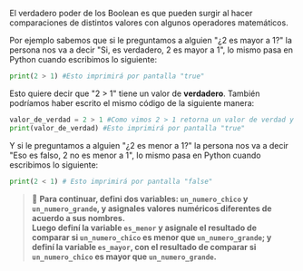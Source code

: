 El verdadero poder de los Boolean es que pueden surgir al hacer comparaciones de distintos valores con algunos operadores matemáticos.

Por ejemplo sabemos que si le preguntamos a alguien "¿2 es mayor a 1?" la persona nos va a decir "Si, es verdadero, 2 es mayor a 1", lo mismo pasa en Python cuando escribimos lo siguiente:

```python
print(2 > 1) #Esto imprimirá por pantalla "true"
```

Esto quiere decir que "2 > 1" tiene un valor de **verdadero**. También podríamos haber escrito el mismo código de la siguiente manera: 

```python
valor_de_verdad = 2 > 1 #Como vimos 2 > 1 retorna un valor de verdad y se lo asignamos a una variable
print(valor_de_verdad) #Esto imprimirá por pantalla "true"
```

Y si le preguntamos a alguien "¿2 es menor a 1?" la persona nos va a decir "Eso es falso, 2 no es menor a 1", lo mismo pasa en Python cuando escribimos lo siguiente:

```python
print(2 < 1) # Esto imprimirá por pantalla "false"
```

> :memo: **Para continuar, defini dos variables: `un_numero_chico` y `un_numero_grande`, y asignales valores numéricos diferentes de acuerdo a sus nombres.  
Luego definí la variable `es_menor` y asignale el resultado de comparar si `un_numero_chico` es **menor** que `un_numero_grande`; y definí la variable `es_mayor`, con el resultado de comparar si `un_numero_chico` es **mayor** que `un_numero_grande`.**